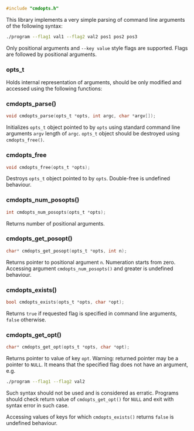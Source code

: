 ```c
#include "cmdopts.h"
```

This library implements a very simple parsing of command line arguments
of the following syntax:

```bash
./program --flag1 val1 --flag2 val2 pos1 pos2 pos3
```

Only positional arguments and `--key value` style flags are supported.
Flags are followed by positional arguments.

### opts_t

Holds internal representation of arguments,
should be only modified and accessed using the following functions:

### cmdopts_parse()

```c
void cmdopts_parse(opts_t *opts, int argc, char *argv[]);
```

Initializes `opts_t` object pointed to by `opts`
using standard command line arguments `argv` length of `argc`.
`opts_t` object should be destroyed using `cmdopts_free()`.

### cmdopts_free

```c
void cmdopts_free(opts_t *opts);
```

Destroys `opts_t` object pointed to by `opts`.
Double-free is undefined behaviour.

### cmdopts_num_posopts()

```c
int cmdopts_num_posopts(opts_t *opts);
```

Returns number of positional arguments.

### cmdopts_get_posopt()

```c
char* cmdopts_get_posopt(opts_t *opts, int n);
```

Returns pointer to positional argument `n`. Numeration starts from zero.
Accessing argument `cmdopts_num_posopts()` and greater is undefined behaviour.

### cmdopts_exists()

```c
bool cmdopts_exists(opts_t *opts, char *opt);
```

Returns `true` if requested flag is specified in command line arguments,
`false` otherwise.

### cmdopts_get_opt()

```c
char* cmdopts_get_opt(opts_t *opts, char *opt);
```

Returns pointer to value of key `opt`.
Warning: returned pointer may be a pointer to `NULL`.
It means that the specified flag does not have an argument, e.g.

```bash
./program --flag1 --flag2 val2
```

Such syntax should not be used and is considered as erratic.
Programs should check return value of `cmdopts_get_opt()` for `NULL`
and exit with syntax error in such case.

Accessing values of keys for which `cmdopts_exists()`
returns `false` is undefined behaviour.
